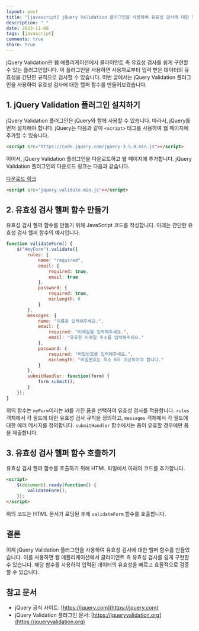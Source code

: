 ```yaml
---
layout: post
title: "[javascript] jQuery Validation 플러그인을 사용하여 유효성 검사에 대한 헬퍼 함수 만들기"
description: " "
date: 2023-11-08
tags: [javascript]
comments: true
share: true
---
```


jQuery Validation은 웹 애플리케이션에서 클라이언트 측 유효성 검사를 쉽게 구현할 수 있는 플러그인입니다. 이 플러그인을 사용하면 사용자로부터 입력 받은 데이터의 유효성을 간단한 규칙으로 검사할 수 있습니다. 이번 글에서는 jQuery Validation 플러그인을 사용하여 유효성 검사에 대한 헬퍼 함수를 만들어보겠습니다.

## 1. jQuery Validation 플러그인 설치하기

jQuery Validation 플러그인은 jQuery와 함께 사용할 수 있습니다. 따라서, jQuery를 먼저 설치해야 합니다. jQuery는 다음과 같이 `<script>` 태그를 사용하여 웹 페이지에 추가할 수 있습니다.

```html
<script src="https://code.jquery.com/jquery-3.5.0.min.js"></script>
```

이어서, jQuery Validation 플러그인을 다운로드하고 웹 페이지에 추가합니다. jQuery Validation 플러그인의 다운로드 링크는 다음과 같습니다.

[다운로드 링크](https://jqueryvalidation.org/files/jquery.validate.min.js)

```html
<script src="jquery.validate.min.js"></script>
```

## 2. 유효성 검사 헬퍼 함수 만들기

유효성 검사 헬퍼 함수를 만들기 위해 JavaScript 코드를 작성합니다. 아래는 간단한 유효성 검사 헬퍼 함수의 예시입니다.

```javascript
function validateForm() {
    $("#myForm").validate({
        rules: {
            name: "required",
            email: {
                required: true,
                email: true
            },
            password: {
                required: true,
                minlength: 6
            }
        },
        messages: {
            name: "이름을 입력해주세요.",
            email: {
                required: "이메일을 입력해주세요.",
                email: "유효한 이메일 주소를 입력해주세요."
            },
            password: {
                required: "비밀번호를 입력해주세요.",
                minlength: "비밀번호는 최소 6자 이상이어야 합니다."
            }
        },
        submitHandler: function(form) {
            form.submit();
        }
    });
}
```

위의 함수는 `myForm`이라는 id를 가진 폼을 선택하여 유효성 검사를 적용합니다. `rules` 객체에서 각 필드에 대한 유효성 검사 규칙을 정의하고, `messages` 객체에서 각 필드에 대한 에러 메시지를 정의합니다. `submitHandler` 함수에서는 폼이 유효할 경우에만 폼을 제출합니다.

## 3. 유효성 검사 헬퍼 함수 호출하기

유효성 검사 헬퍼 함수를 호출하기 위해 HTML 파일에서 아래의 코드를 추가합니다.

```html
<script>
    $(document).ready(function() {
        validateForm();
    });
</script>
```

위의 코드는 HTML 문서가 로딩된 후에 `validateForm` 함수를 호출합니다.

## 결론

이제 jQuery Validation 플러그인을 사용하여 유효성 검사에 대한 헬퍼 함수를 만들었습니다. 이를 사용하면 웹 애플리케이션에서 클라이언트 측 유효성 검사를 쉽게 구현할 수 있습니다. 해당 함수를 사용하여 입력된 데이터의 유효성을 빠르고 효율적으로 검증할 수 있습니다.

## 참고 문서

- jQuery 공식 사이트: [https://jquery.com](https://jquery.com)
- jQuery Validation 플러그인 문서: [https://jqueryvalidation.org](https://jqueryvalidation.org)